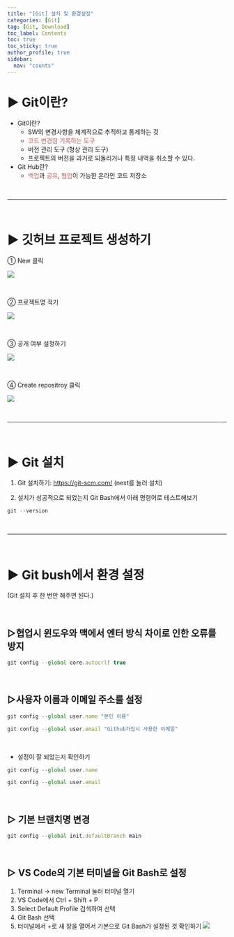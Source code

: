 ```yaml
---
title: "[Git] 설치 및 환경설정"
categories: [Git]
tag: [Git, Download]
toc_label: Contents
toc: true
toc_sticky: true
author_profile: true
sidebar:
  nav: "counts"
---
```


# ▶ Git이란?

- Git이란?
  - SW의 변경사항을 체계적으로 추적하고 통제하는 것
  - <span style="color:indianred">코드 변경점 기록하는 도구
  - 버전 관리 도구 (형상 관리 도구)
  - 프로젝트의 버전을 과거로 되돌리거나 특정 내역을 취소할 수 있다.
    <br>
- Git Hub란?
  - <span style="color:indianred">백업</span>과 <span style="color:indianred">공유</span>, <span style="color:indianred">협업</span>이 가능한 온라인 코드 저장소

<br>

---

<br>

# ▶ 깃허브 프로젝트 생성하기

① New 클릭

![](https://velog.velcdn.com/images/sieunpark/post/64bbb490-2884-4da1-8fd9-eca1bc0a6519/image.png)

<br>

② 프로젝트명 적기

![](https://velog.velcdn.com/images/sieunpark/post/9a77633d-4fee-45a7-8669-7e30c9b10515/image.png)

<br>

③ 공개 여부 설정하기

![](https://velog.velcdn.com/images/sieunpark/post/95f534ec-bd6b-4d3a-a3d9-fe10700bb549/image.png)

<br>

④ Create repositroy 클릭

![](https://velog.velcdn.com/images/sieunpark/post/a12e60b5-2500-4d1c-aa98-9ff2a30777b1/image.png)

<br>

---

<br>

# ▶ Git 설치

1. Git 설치하기: https://git-scm.com/
   (next를 눌러 설치)

2. 설치가 성공적으로 되었는지 Git Bash에서 아래 명령어로 테스트해보기

```jsx
git --version
```

<br>

---

<br>

# ▶ Git bush에서 환경 설정

(Git 설치 후 한 번만 해주면 된다.)

<br>

## ▷협업시 윈도우와 맥에서 엔터 방식 차이로 인한 오류를 방지

```jsx
git config --global core.autocrlf true
```

<br>

## ▷사용자 이름과 이메일 주소를 설정

```jsx
git config --global user.name "본인 이름"
```

```jsx
git config --global user.email "Github가입시 사용한 이메일"
```

<br>

- 설정이 잘 되었는지 확인하기

```jsx
git config --global user.name
```

```jsx
git config --global user.email
```

<br>

## ▷ 기본 브랜치명 변경

```jsx
git config --global init.defaultBranch main
```

<br>

## ▷ VS Code의 기본 터미널을 Git Bash로 설정

1. Terminal -> new Terminal 눌러 터미널 열기
2. VS Code에서 Ctrl + Shift + P
3. Select Default Profile 검색하여 선택
4. Git Bash 선택
5. 터미널에서 +로 새 창을 열어서 기본으로 Git Bash가 설정된 것 확인하기
   ![](https://velog.velcdn.com/images/sieunpark/post/8df682c4-85db-4188-bf0d-be15c499464d/image.png)

<br>
